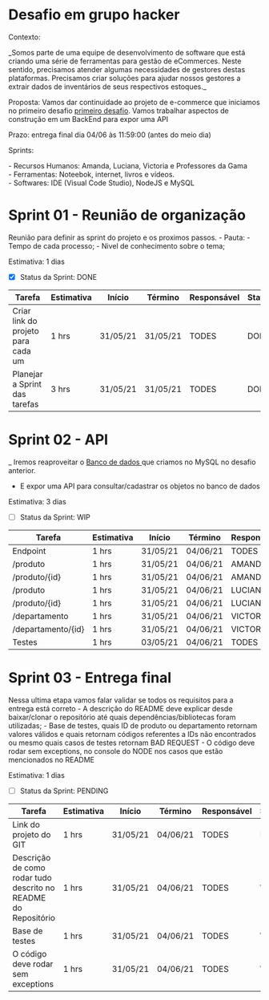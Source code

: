 # Desafio em grupo hacker 


Contexto:
 <p> _Somos parte de uma equipe de desenvolvimento de software que está criando uma série de ferramentas para gestão de eCommerces. Neste sentido, precisamos atender algumas necessidades de gestores destas plataformas. Precisamos criar soluções para ajudar nossos gestores a extrair dados de inventários de seus respectivos estoques._</p>


Proposta: Vamos dar continuidade ao projeto de e-commerce que iniciamos no primeiro desafio
<a href="https://github.com/srtakatsumi/Gamma_Challenge">primeiro desafio</a>. Vamos trabalhar aspectos de construção em um BackEnd para expor uma API

Prazo: entrega final dia 04/06 às 11:59:00 (antes do meio dia)


<p>Sprints: <br></p>
       - Recursos Humanos:  Amanda, Luciana, Victoria e Professores da Gama <br>
       - Ferramentas: Noteebok, internet, livros e vídeos. <br>
       - Softwares: IDE (Visual Code Studio), NodeJS e MySQL <br>
       

# Sprint 01 - Reunião de organização

  Reunião para definir as sprint do projeto e os proximos passos.
     - Pauta: 
            - Tempo de cada processo;
            - Nivel de conhecimento sobre o tema;
            
  
  Estimativa: 1 dias
   - [x] Status da Sprint: DONE


|                        Tarefa                           | Estimativa |  Início  |  Término  | Responsável |    Status    |
|---------------------------------------------------------|------------|----------|-----------|-------------|--------------|
|Criar link do projeto para cada um                       |    1 hrs   | 31/05/21 |  31/05/21 |    TODES    |     DONE     |
|Planejar a Sprint das tarefas                            |    3 hrs   | 31/05/21 |  31/05/21 |    TODES    |     DONE     |



# Sprint 02 - API 

  _ Iremos reaproveitar o <a href="https://github.com/srtakatsumi/Gamma_Challenge/tree/main/Atividade-parte-III"> Banco de dados </a>  que criamos no MySQL no desafio anterior.
  - E expor uma API para consultar/cadastrar os objetos no banco de dados


 Estimativa: 3 dias
   - [ ] Status da Sprint: WIP 

|                            Tarefa                             | Estimativa |  Início  |  Término  | Responsável |   Status     |
|---------------------------------------------------------------|------------|----------|-----------|-------------|--------------|
|Endpoint                                                       |    1 hrs   | 31/05/21 |  04/06/21 |    TODES    |      WIP     |
|/produto                                                       |    1 hrs   | 31/05/21 |  04/06/21 |    AMANDA   |    PENDING   |
|/produto/{id}                                                  |    1 hrs   | 31/05/21 |  04/06/21 |    AMANDA   |      WIP     |
|/produto                                                       |    1 hrs   | 31/05/21 |  04/06/21 |    LUCIANA  |      WIP     |
|/produto/{id}                                                  |    1 hrs   | 31/05/21 |  04/06/21 |    LUCIANA  |      WIP     |
|/departamento                                                  |    1 hrs   | 31/05/21 |  04/06/21 |   VICTORIA  |      WIP     |
|/departamento/{id}                                             |    1 hrs   | 31/05/21 |  04/06/21 |   VICTORIA  |      WIP     |
|Testes                                                         |    1 hrs   | 03/05/21 |  04/06/21 |    TODES    |      WIP     |

# Sprint 03 - Entrega final 
  Nessa ultima etapa vamos falar validar se todos os requisitos para a entrega está correto
    - A descrição do README deve explicar desde baixar/clonar o repositório até quais dependências/bibliotecas foram utilizadas;
    - Base de testes, quais ID de produto ou departamento retornam valores válidos e quais retornam códigos referentes a IDs não encontrados ou mesmo quais casos de testes retornam BAD REQUEST
    - O código deve rodar sem exceptions, no console do NODE nos casos que estão mencionados no README
    
 Estimativa: 1 dias
   - [ ] Status da Sprint: PENDING 

|                            Tarefa                             | Estimativa |  Início  |  Término  | Responsável |   Status     |
|---------------------------------------------------------------|------------|----------|-----------|-------------|--------------|
|Link do projeto do GIT                                         |    1 hrs   | 31/05/21 |  04/06/21 |    TODES    |      DONE    |
|Descrição de como rodar tudo descrito no README do Repositório |    1 hrs   | 31/05/21 |  04/06/21 |    TODES    |      WIP     |
|Base de testes                                                 |    1 hrs   | 31/05/21 |  04/06/21 |    TODES    |      WIP     |
|O código deve rodar sem exceptions                             |    1 hrs   | 31/05/21 |  04/06/21 |    TODES    |      WIP     |
